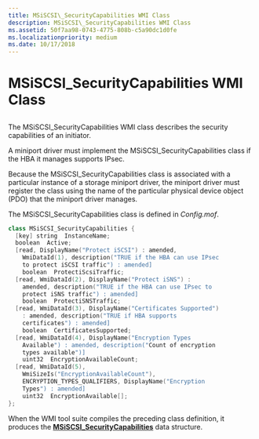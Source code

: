 ```yaml
---
title: MSiSCSI\_SecurityCapabilities WMI Class
description: MSiSCSI\_SecurityCapabilities WMI Class
ms.assetid: 50f7aa98-0743-4775-808b-c5a90dc1d0fe
ms.localizationpriority: medium
ms.date: 10/17/2018
---
```


# MSiSCSI\_SecurityCapabilities WMI Class


## <span id="ddk_msiscsi_securitycapabilities_wmi_class_kr"></span><span id="DDK_MSISCSI_SECURITYCAPABILITIES_WMI_CLASS_KR"></span>


The MSiSCSI\_SecurityCapabilities WMI class describes the security capabilities of an initiator.

A miniport driver must implement the MSiSCSI\_SecurityCapabilities class if the HBA it manages supports IPsec.

Because the MSiSCSI\_SecurityCapabilities class is associated with a particular instance of a storage miniport driver, the miniport driver must register the class using the name of the particular physical device object (PDO) that the miniport driver manages.

The MSiSCSI\_SecurityCapabilities class is defined in *Config.mof*.

```cpp
class MSiSCSI_SecurityCapabilities {
  [key] string  InstanceName;
  boolean  Active;
  [read, DisplayName("Protect iSCSI") : amended, 
    WmiDataId(1), description("TRUE if the HBA can use IPsec 
    to protect iSCSI traffic") : amended]
    boolean  ProtectiScsiTraffic;
  [read, WmiDataId(2), DisplayName("Protect iSNS") : 
    amended, description("TRUE if the HBA can use IPsec to 
    protect iSNS traffic") : amended] 
    boolean  ProtectiSNSTraffic;
  [read, WmiDataId(3), DisplayName("Certificates Supported") 
    : amended, description("TRUE if HBA supports 
    certificates") : amended] 
    boolean  CertificatesSupported;
  [read, WmiDataId(4), DisplayName("Encryption Types 
    Available") : amended, description("Count of encryption 
    types available")] 
    uint32  EncryptionAvailableCount;
  [read, WmiDataId(5), 
    WmiSizeIs("EncryptionAvailableCount"), 
    ENCRYPTION_TYPES_QUALIFIERS, DisplayName("Encryption 
    Types") : amended] 
    uint32  EncryptionAvailable[];
};
```

When the WMI tool suite compiles the preceding class definition, it produces the [**MSiSCSI\_SecurityCapabilities**](https://docs.microsoft.com/windows-hardware/drivers/ddi/content/iscsicfg/ns-iscsicfg-_msiscsi_securitycapabilities) data structure.

 

 





